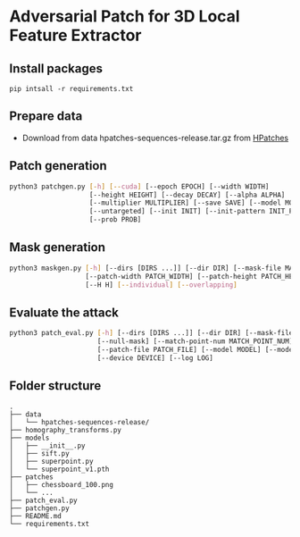 # Adversarial Patch for 3D Local Feature Extractor

## Install packages
```
pip intsall -r requirements.txt
```

## Prepare data
- Download from data hpatches-sequences-release.tar.gz from [HPatches](icvl.ee.ic.ac.uk/vbalnt/hpatches/)


## Patch generation
```bash
python3 patchgen.py [-h] [--cuda] [--epoch EPOCH] [--width WIDTH]
                    [--height HEIGHT] [--decay DECAY] [--alpha ALPHA]
                    [--multiplier MULTIPLIER] [--save SAVE] [--model MODEL]
                    [--untargeted] [--init INIT] [--init-pattern INIT_PATTERN]
                    [--prob PROB]
```

## Mask generation
```bash
python3 maskgen.py [-h] [--dirs [DIRS ...]] [--dir DIR] [--mask-file MASK_FILE]
                   [--patch-width PATCH_WIDTH] [--patch-height PATCH_HEIGHT]
                   [--H H] [--individual] [--overlapping]
```

## Evaluate the attack
```bash
python3 patch_eval.py [-h] [--dirs [DIRS ...]] [--dir DIR] [--mask-file MASK_FILE]
                      [--null-mask] [--match-point-num MATCH_POINT_NUM]
                      [--patch-file PATCH_FILE] [--model MODEL] [--model-weight MODEL_WEIGHT]
                      [--device DEVICE] [--log LOG]
```

## Folder structure
```
.
├── data
│   └── hpatches-sequences-release/
├── homography_transforms.py
├── models
│   ├── __init__.py
│   ├── sift.py
│   ├── superpoint.py
│   └── superpoint_v1.pth
├── patches
│   ├── chessboard_100.png
│   └── ...
├── patch_eval.py
├── patchgen.py
├── README.md
└── requirements.txt
```